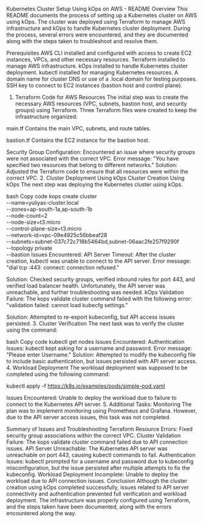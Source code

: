 Kubernetes Cluster Setup Using kOps on AWS - README
Overview
This README documents the process of setting up a Kubernetes cluster on AWS using kOps. The cluster was deployed using Terraform to manage AWS infrastructure and kOps to handle Kubernetes cluster deployment. During the process, several errors were encountered, and they are documented along with the steps taken to troubleshoot and resolve them.

Prerequisites
AWS CLI installed and configured with access to create EC2 instances, VPCs, and other necessary resources.
Terraform installed to manage AWS infrastructure.
kOps installed to handle Kubernetes cluster deployment.
kubectl installed for managing Kubernetes resources.
A domain name for cluster DNS or use of a .local domain for testing purposes.
SSH key to connect to EC2 instances (bastion host and control plane).
1. Terraform Code for AWS Resources
The initial step was to create the necessary AWS resources (VPC, subnets, bastion host, and security groups) using Terraform. Three Terraform files were created to keep the infrastructure organized:

main.tf
Contains the main VPC, subnets, and route tables.

bastion.tf
Contains the EC2 instance for the bastion host.

Security Group Configuration: Encountered an issue where security groups were not associated with the correct VPC. Error message: "You have specified two resources that belong to different networks."
Solution: Adjusted the Terraform code to ensure that all resources were within the correct VPC.
2. Cluster Deployment Using kOps
Cluster Creation Using kOps
The next step was deploying the Kubernetes cluster using kOps.

bash
Copy code
kops create cluster \
  --name=yuliyas-cluster.local \
  --zones=ap-south-1a,ap-south-1b \
  --node-count=2 \
  --node-size=t3.micro \
  --control-plane-size=t3.micro \
  --network-id=vpc-09e4925c56bbeaf28 \
  --subnets=subnet-037c72c718b5464bd,subnet-06aac2fe257f9290f \
  --topology private \
  --bastion
Issues Encountered:
API Server Timeout: After the cluster creation, kubectl was unable to connect to the API server. Error message: "dial tcp <API-IP>:443: connect: connection refused."

Solution: Checked security groups, verified inbound rules for port 443, and verified load balancer health. Unfortunately, the API server was unreachable, and further troubleshooting was needed.
kOps Validation Failure: The kops validate cluster command failed with the following error: "validation failed: cannot load kubecfg settings."

Solution: Attempted to re-export kubeconfig, but API access issues persisted.
3. Cluster Verification
The next task was to verify the cluster using the command:

bash
Copy code
kubectl get nodes
Issues Encountered:
Authentication Issues: kubectl kept asking for a username and password. Error message: "Please enter Username."
Solution: Attempted to modify the kubeconfig file to include basic authentication, but issues persisted with API server access.
4. Workload Deployment
The workload deployment was supposed to be completed using the following command:

kubectl apply -f https://k8s.io/examples/pods/simple-pod.yaml

Issues Encountered:
Unable to deploy the workload due to failure to connect to the Kubernetes API server.
5. Additional Tasks: Monitoring
The plan was to implement monitoring using Prometheus and Grafana. However, due to the API server access issues, this task was not completed.

Summary of Issues and Troubleshooting
Terraform Resource Errors: Fixed security group associations within the correct VPC.
Cluster Validation Failure: The kops validate cluster command failed due to API connection issues.
API Server Unreachable: The Kubernetes API server was unreachable on port 443, causing kubectl commands to fail.
Authentication Issues: kubectl prompted for a username and password due to kubeconfig misconfiguration, but the issue persisted after multiple attempts to fix the kubeconfig.
Workload Deployment Incomplete: Unable to deploy the workload due to API connection issues.
Conclusion
Although the cluster creation using kOps completed successfully, issues related to API server connectivity and authentication prevented full verification and workload deployment. The infrastructure was properly configured using Terraform, and the steps taken have been documented, along with the errors encountered along the way.